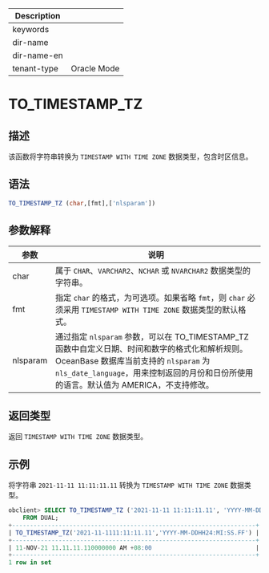| Description   |                 |
|---------------|-----------------|
| keywords      |                 |
| dir-name      |                 |
| dir-name-en   |                 |
| tenant-type   | Oracle Mode     |

# TO_TIMESTAMP_TZ

## 描述

该函数将字符串转换为 `TIMESTAMP WITH TIME ZONE` 数据类型，包含时区信息。

## 语法

```sql
TO_TIMESTAMP_TZ (char,[fmt],['nlsparam'])
```

## 参数解释

|  **参数**  |                                      **说明**                                       |
|----------|-----------------------------------------------------------------------------------|
| char     | 属于 `CHAR`、`VARCHAR2`、`NCHAR` 或 `NVARCHAR2` 数据类型的字符串。                              |
| fmt      | 指定 `char` 的格式，为可选项。如果省略 `fmt`，则 `char` 必须采用 `TIMESTAMP WITH TIME ZONE` 数据类型的默认格式。 |
| nlsparam | 通过指定 `nlsparam` 参数，可以在 TO_TIMESTAMP_TZ 函数中自定义日期、时间和数字的格式化和解析规则。OceanBase 数据库当前支持的 `nlsparam` 为 `nls_date_language`，用来控制返回的月份和日份所使用的语言。默认值为 AMERICA，不支持修改。 |

## 返回类型

返回 `TIMESTAMP WITH TIME ZONE` 数据类型。

## 示例

将字符串 `2021-11-11 11:11:11.11` 转换为 `TIMESTAMP WITH TIME ZONE` 数据类型。

```sql
obclient> SELECT TO_TIMESTAMP_TZ ('2021-11-11 11:11:11.11', 'YYYY-MM-DD HH24:MI:SS.FF')
    FROM DUAL;
+--------------------------------------------------------------------+
| TO_TIMESTAMP_TZ('2021-11-1111:11:11.11','YYYY-MM-DDHH24:MI:SS.FF') |
+--------------------------------------------------------------------+
| 11-NOV-21 11.11.11.110000000 AM +08:00                             |
+--------------------------------------------------------------------+
1 row in set
```
